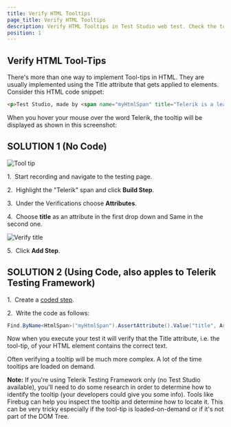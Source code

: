 ```yaml
---
title: Verify HTML Tooltips
page_title: Verify HTML Tooltips
description: Verify HTML Tooltips in Test Studio web test. Check the tooltip text in a Test Studio test. 
position: 1
---
```

## Verify HTML Tool-Tips

There's more than one way to implement Tool-tips in HTML. They are usually implemented using the Title attribute that gets applied to elements. Consider this HTML code snippet:

````HTML
<p>Test Studio, made by <span name="myHtmlSpan" title="Telerik is a leading vendor of development, team productivity, and automated testing tools.">Telerik</span>, is a quantum leap forward in Web test automation.</p>
````

When you hover your mouse over the word Telerik, the tooltip will be displayed as shown in this screenshot:

## SOLUTION 1 (No Code)

![Tool tip][1]

1.&nbsp; Start recording and navigate to the testing page.

2.&nbsp; Highlight the "Telerik" span and click **Build Step**.

3.&nbsp; Under the Verifications choose **Attributes**.

4.&nbsp; Choose **title** as an attribute in the first drop down and Same in the second one.

![Verify title][2]  

5.&nbsp; Click **Add Step**. 

## SOLUTION 2 (Using Code, also apples to Telerik Testing Framework)

1.&nbsp; Create a <a href="/features/custom-steps/script-step" target="_blank">coded step</a>.

2.&nbsp; Write the code as follows:

````C#
Find.ByName<HtmlSpan>("myHtmlSpan").AssertAttribute().Value("title", ArtOfTest.Common.StringCompareType.Same, "Telerik is a leading vendor of development, team productivity, and automated testing tools.");
````

Now when you execute your test it will verify that the Title attribute, i.e. the tool-tip, of your HTML element contains the correct text.

Often verifying a tooltip will be much more complex. A lot of the time tooltips are loaded on demand.

**Note:** If you're using Telerik Testing Framework only (no Test Studio available), you'll need to do some research in order to determine how to identify the tooltip (your developers could give you some info). Tools like Firebug can help you inspect the tooltip and determine how to locate it. This can be very tricky especially if the tool-tip is loaded-on-demand or if it's not part of the DOM Tree. 

[1]: /img/knowledge-base/verification-kb/verify-html-tool-tips/fig1.png
[2]: /img/knowledge-base/verification-kb/verify-html-tool-tips/fig2.png

